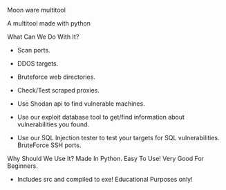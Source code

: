 Moon ware multitool

A multitool made with python

What Can We Do With It?

- Scan ports.

- DDOS targets.

- Bruteforce web directories.

- Check/Test scraped proxies.

- Use Shodan api to find vulnerable machines.

- Use our exploit database tool to get/find information about vulnerabilities you found.

- Use our SQL Injection tester to test your targets for SQL vulnerabilities.
 BruteForce SSH ports.

Why Should We Use It?
Made In Python.
Easy To Use!
Very Good For Beginners.
- Includes src and compiled to exe!
Educational Purposes only!
